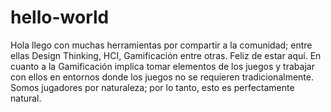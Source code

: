 # hello-world
Hola llego con muchas herramientas por compartir a la comunidad; entre ellas Design Thinking, HCI, Gamificación entre otras. Feliz de estar aquí.
En cuanto a la Gamificación implica tomar elementos de los juegos y trabajar con ellos en entornos donde los juegos no se requieren tradicionalmente. Somos jugadores por naturaleza; por lo tanto, esto es perfectamente natural.
